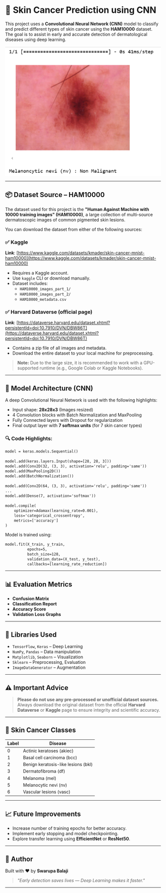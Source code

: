 # 🧬 Skin Cancer Prediction using CNN

This project uses a **Convolutional Neural Network (CNN)** model to classify and predict different types of skin cancer using the **HAM10000** dataset. The goal is to assist in early and accurate detection of dermatological diseases using deep learning.

![result Screenshot](resultant.png)

---

## 📦 Dataset Source – HAM10000

The dataset used for this project is the **"Human Against Machine with 10000 training images" (HAM10000)**, a large collection of multi-source dermatoscopic images of common pigmented skin lesions.

You can download the dataset from either of the following sources:

### ✅ Kaggle
**Link**: [https://www.kaggle.com/datasets/kmader/skin-cancer-mnist-ham10000](https://www.kaggle.com/datasets/kmader/skin-cancer-mnist-ham10000)

- Requires a Kaggle account.
- Use `kaggle` CLI or download manually.
- Dataset includes:
  - `HAM10000_images_part_1/`
  - `HAM10000_images_part_2/`
  - `HAM10000_metadata.csv`

### ✅ Harvard Dataverse (official page)
**Link**: [https://dataverse.harvard.edu/dataset.xhtml?persistentId=doi:10.7910/DVN/DBW86T](https://dataverse.harvard.edu/dataset.xhtml?persistentId=doi:10.7910/DVN/DBW86T)

- Contains a zip file of all images and metadata.
- Download the entire dataset to your local machine for preprocessing.

> **Note:** Due to the large size, it is recommended to work with a GPU-supported runtime (e.g., Google Colab or Kaggle Notebooks).

---

## 🧠 Model Architecture (CNN)

A deep Convolutional Neural Network is used with the following highlights:

- Input shape: **28x28x3** (Images resized)
- 4 Convolution blocks with Batch Normalization and MaxPooling
- Fully Connected layers with Dropout for regularization
- Final output layer with **7 softmax units** (for 7 skin cancer types)

### 🔍 Code Highlights:
```
model = keras.models.Sequential()

model.add(keras.layers.Input(shape=[28, 28, 3]))
model.add(Conv2D(32, (3, 3), activation='relu', padding='same'))
model.add(MaxPooling2D())
model.add(BatchNormalization())

model.add(Conv2D(64, (3, 3), activation='relu', padding='same'))
...
model.add(Dense(7, activation='softmax'))

model.compile(
    optimizer=Adamax(learning_rate=0.001),
    loss='categorical_crossentropy',
    metrics=['accuracy']
)
````

Model is trained using:

```
model.fit(X_train, y_train,
          epochs=5,
          batch_size=128,
          validation_data=(X_test, y_test),
          callbacks=[learning_rate_reduction])
```

---

## 📊 Evaluation Metrics

* **Confusion Matrix**
* **Classification Report**
* **Accuracy Score**
* **Validation Loss Graphs**

---

## 🔧 Libraries Used

* `TensorFlow`, `Keras` – Deep Learning
* `NumPy`, `Pandas` – Data manipulation
* `Matplotlib`, `Seaborn` – Visualization
* `Sklearn` – Preprocessing, Evaluation
* `ImageDataGenerator` – Augmentation

---

## ⚠️ Important Advice

> **Please do not use any pre-processed or unofficial dataset sources.**
> Always download the original dataset from the official **Harvard Dataverse** or **Kaggle** page to ensure integrity and scientific accuracy.

---

## 📌 Skin Cancer Classes

| Label | Disease                             |
| ----- | ----------------------------------- |
| 0     | Actinic keratoses (akiec)           |
| 1     | Basal cell carcinoma (bcc)          |
| 2     | Benign keratosis-like lesions (bkl) |
| 3     | Dermatofibroma (df)                 |
| 4     | Melanoma (mel)                      |
| 5     | Melanocytic nevi (nv)               |
| 6     | Vascular lesions (vasc)             |

---

## 📈 Future Improvements

* Increase number of training epochs for better accuracy.
* Implement early stopping and model checkpointing.
* Explore transfer learning using **EfficientNet** or **ResNet50**.

---

## 🧠 Author

Built with ❤️ by **Swarupa Balaji**

> *"Early detection saves lives — Deep Learning makes it faster."*

---

```
```
